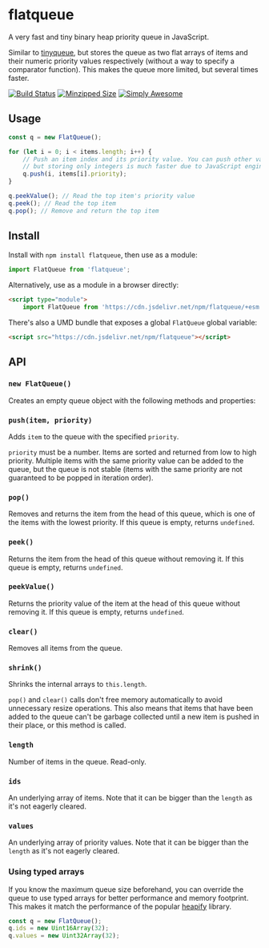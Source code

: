 # flatqueue

A very fast and tiny binary heap priority queue in JavaScript.

Similar to [tinyqueue](https://github.com/mourner/tinyqueue/),
but stores the queue as two flat arrays of items and their numeric priority values respectively
(without a way to specify a comparator function).
This makes the queue more limited, but several times faster.

[![Build Status](https://github.com/mourner/flatqueue/workflows/Node/badge.svg?branch=master)](https://github.com/mourner/flatqueue/actions)
[![Minzipped Size](https://badgen.net/bundlephobia/minzip/flatqueue)](https://esm.run/flatqueue)
[![Simply Awesome](https://img.shields.io/badge/simply-awesome-brightgreen.svg)](https://github.com/mourner/projects)

## Usage

```js
const q = new FlatQueue();

for (let i = 0; i < items.length; i++) {
    // Push an item index and its priority value. You can push other values as well,
    // but storing only integers is much faster due to JavaScript engine optimizations.
    q.push(i, items[i].priority);
}

q.peekValue(); // Read the top item's priority value
q.peek(); // Read the top item
q.pop(); // Remove and return the top item
```

## Install

Install with `npm install flatqueue`, then use as a module:

```js
import FlatQueue from 'flatqueue';
```

Alternatively, use as a module in a browser directly:

```html
<script type="module">
    import FlatQueue from 'https://cdn.jsdelivr.net/npm/flatqueue/+esm';
```

There's also a UMD bundle that exposes a global `FlatQueue` global variable:

```html
<script src="https://cdn.jsdelivr.net/npm/flatqueue"></script>
```

## API

### `new FlatQueue()`

Creates an empty queue object with the following methods and properties:

### `push(item, priority)`

Adds `item` to the queue with the specified `priority`.

`priority` must be a number. Items are sorted and returned from low to high priority.
Multiple items with the same priority value can be added to the queue, but the queue is not stable
(items with the same priority are not guaranteed to be popped in iteration order).

### `pop()`

Removes and returns the item from the head of this queue, which is one of the items with the lowest priority.
If this queue is empty, returns `undefined`.

### `peek()`

Returns the item from the head of this queue without removing it.
If this queue is empty, returns `undefined`.

### `peekValue()`

Returns the priority value of the item at the head of this queue without removing it.
If this queue is empty, returns `undefined`.

### `clear()`

Removes all items from the queue.

### `shrink()`

Shrinks the internal arrays to `this.length`.

`pop()` and `clear()` calls don't free memory automatically to avoid unnecessary resize operations.
This also means that items that have been added to the queue can't be garbage collected
until a new item is pushed in their place, or this method is called.

### `length`

Number of items in the queue. Read-only.

### `ids`

An underlying array of items. Note that it can be bigger than the `length` as it's not eagerly cleared.

### `values`

An underlying array of priority values. Note that it can be bigger than the `length` as it's not eagerly cleared.

### Using typed arrays

If you know the maximum queue size beforehand, you can override the queue to use typed arrays for better performance and memory footprint. This makes it match the performance of the popular [heapify](https://github.com/luciopaiva/heapify) library.

```js
const q = new FlatQueue();
q.ids = new Uint16Array(32);
q.values = new Uint32Array(32);
```

